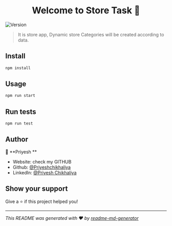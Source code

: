 <h1 align="center">Welcome to Store Task  👋</h1>
<p>
  <img alt="Version" src="https://img.shields.io/badge/version-2.0.0-blue.svg?cacheSeconds=2592000" />
</p>

> It is store app, Dynamic store Categories will be created according to data. 

## Install

```sh
npm install
```

## Usage

```sh
npm run start
```

## Run tests

```sh
npm run test
```

## Author

👤 **Priyesh **

* Website: check my GITHUB
* Github: [@Priyeshchikhaliya](https://github.com/Priyeshchikhaliya)
* LinkedIn: [@Priyesh Chikhaliya ](https://www.linkedin.com/in/priyesh-chikhaliya-a11753151)

## Show your support

Give a ⭐️ if this project helped you!

***
_This README was generated with ❤️ by [readme-md-generator](https://github.com/kefranabg/readme-md-generator)_